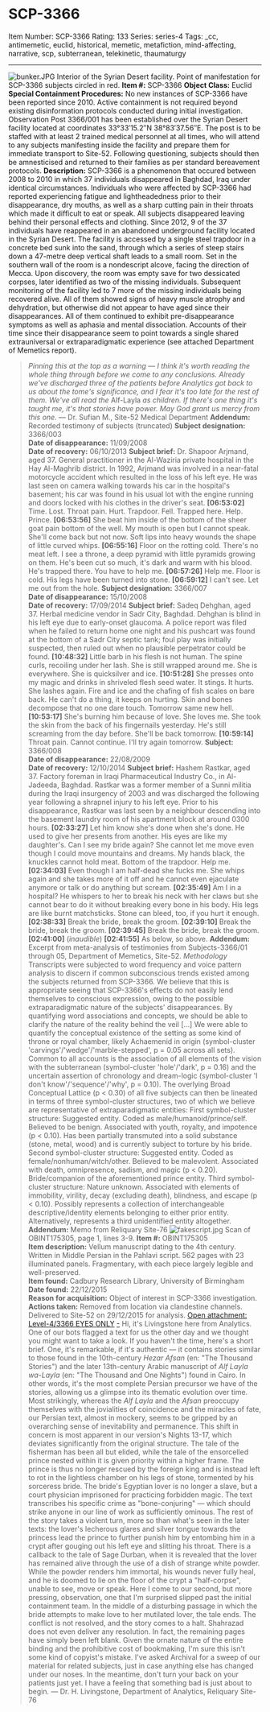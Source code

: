 # SCP-3366
Item Number: SCP-3366
Rating: 133
Series: series-4
Tags: _cc, antimemetic, euclid, historical, memetic, metafiction, mind-affecting, narrative, scp, subterranean, telekinetic, thaumaturgy

---

![bunker.JPG](https://scp-wiki.wdfiles.com/local--files/scp-3366/bunker.JPG)
Interior of the Syrian Desert facility. Point of manifestation for SCP-3366 subjects circled in red.
**Item #:** SCP-3366
**Object Class:** Euclid
**Special Containment Procedures:** No new instances of SCP-3366 have been reported since 2010. Active containment is not required beyond existing disinformation protocols conducted during initial investigation.
Observation Post 3366/001 has been established over the Syrian Desert facility located at coordinates 33°33′15.2″N 38°83′37.56″E. The post is to be staffed with at least 2 trained medical personnel at all times, who will attend to any subjects manifesting inside the facility and prepare them for immediate transport to Site-52. Following questioning, subjects should then be amnesticised and returned to their families as per standard bereavement protocols.
**Description:** SCP-3366 is a phenomenon that occured between 2008 to 2010 in which 37 individuals disappeared in Baghdad, Iraq under identical circumstances. Individuals who were affected by SCP-3366 had reported experiencing fatigue and lightheadedness prior to their disappearance, dry mouths, as well as a sharp cutting pain in their throats which made it difficult to eat or speak. All subjects disappeared leaving behind their personal effects and clothing.
Since 2012, 9 of the 37 individuals have reappeared in an abandoned underground facility located in the Syrian Desert. The facility is accessed by a single steel trapdoor in a concrete bed sunk into the sand, through which a series of steep stairs down a 47-metre deep vertical shaft leads to a small room. Set in the southern wall of the room is a nondescript alcove, facing the direction of Mecca. Upon discovery, the room was empty save for two dessicated corpses, later identified as two of the missing individuals.
Subsequent monitoring of the facility led to 7 more of the missing individuals being recovered alive. All of them showed signs of heavy muscle atrophy and dehydration, but otherwise did not appear to have aged since their disappearances. All of them continued to exhibit pre-disappearance symptoms as well as aphasia and mental dissociation. Accounts of their time since their disappearance seem to point towards a single shared extrauniversal or extraparadigmatic experience (see attached Department of Memetics report).
> _Pinning this at the top as a warning — I think it's worth reading the whole thing through before we come to any conclusions. Already we've discharged three of the patients before Analytics got back to us about the tome's significance, and I fear it's too late for the rest of them._
> _We've all read the_ Alf-Layla _as children. If there's one thing it's taught me, it's that stories have power. May God grant us mercy from this one._
> — Dr. Sufian M., Site-52 Medical Department
**Addendum:** Recorded testimony of subjects (truncated)
> **Subject designation:** 3366/003  
>  **Date of disappearance:** 11/09/2008  
>  **Date of recovery:** 06/10/2013
> **Subject brief:** Dr. Shapoor Arjmand, aged 37. General practitioner in the Al-Waziria private hospital in the Hay Al-Maghrib district. In 1992, Arjmand was involved in a near-fatal motorcycle accident which resulted in the loss of his left eye. He was last seen on camera walking towards his car in the hospital's basement; his car was found in his usual lot with the engine running and doors locked with his clothes in the driver's seat.
> **[06:53:02]** Time. Lost. Throat pain. Hurt. Trapdoor. Fell. Trapped here. Help. Prince.
> **[06:53:56]** She beat him inside of the bottom of the sheer goat pain bottom of the well. My mouth is open but I cannot speak. She'll come back but not now. Soft lips into heavy wounds the shape of little curved whips.
> **[06:55:16]** Floor on the rotting cold. There's no meat left. I see a throne, a deep pyramid with little pyramids growing on them. He's been cut so much, it's dark and warm with his blood. He's trapped there. You have to help me.
> **[06:57:26]** Help me. Floor is cold. His legs have been turned into stone.
> **[06:59:12]** I can't see. Let me out from the hole.
> **Subject designation:** 3366/007  
>  **Date of disappearance:** 15/10/2008  
>  **Date of recovery:** 17/09/2014
> **Subject brief:** Sadeq Dehghan, aged 37. Herbal medicine vendor in Sadr City, Baghdad. Dehghan is blind in his left eye due to early-onset glaucoma. A police report was filed when he failed to return home one night and his pushcart was found at the bottom of a Sadr City septic tank; foul play was initially suspected, then ruled out when no plausible perpetrator could be found.
> **[10:48:32]** Little barb in his flesh is not human. The spine curls, recoiling under her lash. She is still wrapped around me. She is everywhere. She is quicksilver and ice.
> **[10:51:28]** She presses onto my magic and drinks in shriveled flesh seed water. It stings. It hurts. She lashes again. Fire and ice and the chafing of fish scales on bare back. He can't do a thing, it keeps on hurting. Skin and bones decompose that no one dare touch. Tomorrow same new hell.
> **[10:53:17]** She's burning him because of love. She loves me. She took the skin from the back of his fingernails yesterday. He's still screaming from the day before. She'll be back tomorrow.
> **[10:59:14]** Throat pain. Cannot continue. I'll try again tomorrow.
> **Subject:** 3366/008  
>  **Date of disappearance:** 22/08/2009  
>  **Date of recovery:** 12/10/2014
> **Subject brief:** Hashem Rastkar, aged 37. Factory foreman in Iraqi Pharmaceutical Industry Co., in Al-Jadeeda, Baghdad. Rastkar was a former member of a Sunni militia during the Iraqi insurgency of 2003 and was discharged the following year following a shrapnel injury to his left eye. Prior to his disappearance, Rastkar was last seen by a neighbour descending into the basement laundry room of his apartment block at around 0300 hours.
> **[02:33:27]** Let him know she's done when she's done. He used to give her presents from another. His eyes are like my daughter's. Can I see my bride again? She cannot let me move even though I could move mountains and dreams. My hands black, the knuckles cannot hold meat. Bottom of the trapdoor. Help me.
> **[02:34:03]** Even though I am half-dead she fucks me. She whips again and she takes more of it off and he cannot even ejaculate anymore or talk or do anything but scream.
> **[02:35:49]** Am I in a hospital? He whispers to her to break his neck with her claws but she cannot bear to do it without breaking every bone in his body. His legs are like burnt matchsticks. Stone can bleed, too, if you hurt it enough.
> **[02:38:33]** Break the bride, break the groom.
> **[02:39:10]** Break the bride, break the groom.
> **[02:39:45]** Break the bride, break the groom.
> **[02:41:00]** (_inaudible_)
> **[02:41:55]** As below, so above.
**Addendum:** Excerpt from meta-analysis of testimonies from Subjects-3366/01 through 05, Department of Memetics, Site-52.
> _Methodology_
> Transcripts were subjected to word frequency and voice pattern analysis to discern if common subconscious trends existed among the subjects returned from SCP-3366. We believe that this is appropriate seeing that SCP-3366's effects do not easily lend themselves to conscious expression, owing to the possible extraparadigmatic nature of the subjects' disappearances. By quantifying word associations and concepts, we should be able to clarify the nature of the reality behind the veil […]
> We were able to quantify the conceptual existence of the setting as some kind of throne or royal chamber, likely Achaemenid in origin (symbol-cluster 'carvings'/'wedge'/'marble-stepped', p = 0.05 across all sets). Common to all accounts is the association of all elements of the vision with the subterranean (symbol-cluster 'hole'/'dark', p = 0.16) and the uncertain assertion of chronology and dream-logic (symbol-cluster 'I don't know'/'sequence'/'why', p = 0.10).
> The overlying Broad Conceptual Lattice (p < 0.30) of all five subjects can then be lineated in terms of three symbol-cluster structures, two of which we believe are representative of extraparadigmatic entities:
> First symbol-cluster structure: Suggested entity. Coded as male/humanoid/prince/self. Believed to be benign. Associated with youth, royalty, and impotence (p < 0.10). Has been partially transmuted into a solid substance (stone, metal, wood) and is currently subject to torture by his bride.
> Second symbol-cluster structure: Suggested entity. Coded as female/nonhuman/witch/other. Believed to be malevolent. Associated with death, omnipresence, sadism, and magic (p < 0.20). Bride/companion of the aforementioned prince entity.
> Third symbol-cluster structure: Nature unknown. Associated with elements of immobility, virility, decay (excluding death), blindness, and escape (p < 0.10). Possibly represents a collection of interchangeable descriptive/identity elements belonging to either prior entity. Alternatively, represents a third unidentified entity altogether.
**Addendum:** Memo from Reliquary Site-76
![fakescript.jpg](https://scp-wiki.wdfiles.com/local--files/scp-3366/fakescript.jpg)
Scan of OBINT175305, page 1, lines 3-9.
**Item #:** OBINT175305  
**Item description:** Vellum manuscript dating to the 4th century. Written in Middle Persian in the Pahlavi script. 562 pages with 23 illuminated panels. Fragmentary, with each piece largely legible and well-preserved.  
**Item found:** Cadbury Research Library, University of Birmingham  
**Date found:** 22/12/2015  
**Reason for acquisition:** Object of interest in SCP-3366 investigation.  
**Actions taken:** Removed from location via clandestine channels. Delivered to Site-52 on 29/12/2015 for analysis.
[Open attachment: Level-4/3366 EYES ONLY](javascript:;)
[-](javascript:;)
> Hi, it's Livingstone here from Analytics. One of our bots flagged a text for us the other day and we thought you might want to take a look. If you haven't the time, here's a short brief.
> One, it's remarkable, if it's authentic — it contains stories similar to those found in the 10th-century _Hezar Afsan_ (en: "The Thousand Stories") and the later 13th-century Arabic manuscript of _Alf Layla wa-Layla_ (en: "The Thousand and One Nights") found in Cairo. In other words, it's the most complete Persian precursor we have of the stories, allowing us a glimpse into its thematic evolution over time. Most strikingly, whereas the _Alf Layla_ and the _Afsan_ preoccupy themselves with the jovialities of coincidence and the miracles of fate, our Persian text, almost in mockery, seems to be gripped by an overarching sense of inevitability and permanence.
> This shift in concern is most apparent in our version's Nights 13-17, which deviates significantly from the original structure. The tale of the fisherman has been all but elided, while the tale of the ensorcelled prince nested within it is given priority within a higher frame. The prince is thus no longer rescued by the foreign king and is instead left to rot in the lightless chamber on his legs of stone, tormented by his sorceress bride. The bride's Egyptian lover is no longer a slave, but a court physician imprisoned for practicing forbidden magic. The text transcribes his specific crime as "bone-conjuring" — which should strike anyone in our line of work as sufficiently ominous.
> The rest of the story takes a violent turn, more so than what's seen in the later texts: the lover's lecherous glares and silver tongue towards the princess lead the prince to further punish him by entombing him in a crypt after gouging out his left eye and slitting his throat. There is a callback to the tale of Sage Durban, when it is revealed that the lover has remained alive through the use of a dish of strange white powder. While the powder renders him immortal, his wounds never fully heal, and he is doomed to lie on the floor of the crypt a "half-corpse", unable to see, move or speak.
> Here I come to our second, but more pressing, observation, one that I'm surprised slipped past the initial containment team. In the middle of a disturbing passage in which the bride attempts to make love to her mutilated lover, the tale ends. The conflict is not resolved, and the story comes to a halt. Shahrazad does not even deliver any resolution. In fact, the remaining pages have simply been left blank.
> Given the ornate nature of the entire binding and the prohibitive cost of bookmaking, I'm sure this isn't some kind of copyist's mistake. I've asked Archival for a sweep of our material for related subjects, just in case anything else has changed under our noses. In the meantime, don't turn your back on your patients just yet. I have a feeling that something bad is just about to begin.
> — Dr. H. Livingstone, Department of Analytics, Reliquary Site-76